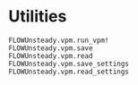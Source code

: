 # Utilities
```@docs
FLOWUnsteady.vpm.run_vpm!
FLOWUnsteady.vpm.save
FLOWUnsteady.vpm.read
FLOWUnsteady.vpm.save_settings
FLOWUnsteady.vpm.read_settings
```
